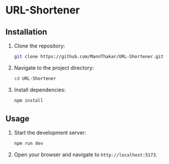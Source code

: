 # URL-Shortener

## Installation
1. Clone the repository:
    ```bash
    git clone https://github.com/MannThakar/URL-Shortener.git
    ```
2. Navigate to the project directory:
    ```bash
    cd URL-Shortener
    ```
3. Install dependencies:
    ```bash
    npm install
    ```

## Usage
1. Start the development server:
    ```bash
    npm run dev
    ```
2. Open your browser and navigate to `http://localhost:5173`.
